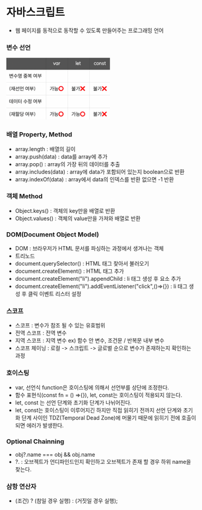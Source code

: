 # 자바스크립트

- 웹 페이지를 동적으로 동작할 수 있도록 만들어주는 프로그래밍 언어

### 변수 선언

![picture 1](images/fd6512b7d0ed36c11a956f063fe0109a78fa8293af76494d0c4b255bb7edd16d.png)

### 배열 Property, Method

- array.length : 배열의 길이
- array.push(data) : data를 array에 추가
- array.pop() : array의 가장 뒤의 데이터를 추출
- array.includes(data) : array에 data가 포함되어 있는지 boolean으로 반환
- array.indexOf(data) : array에서 data의 인덱스를 반환 없으면 -1 반환

### 객체 Method

- Object.keys() : 객체의 key만을 배열로 반환
- Object.values() : 객체의 value만을 가져와 배열로 반환

### DOM(Document Object Model)

- DOM : 브라우저가 HTML 문서를 파싱하는 과정에서 생겨나는 객체
- 트리노드
- document.querySelector() : HTML 태그 찾아서 불러오기
- document.createElement() : HTML 태그 추가
- document.createElement("li").appendChild : li 태그 생성 후 요소 추가
- document.createElement("li").addEventListener("click",()=>{}) : li 태그 생성 후 클릭 이벤트 리스터 설정

### 스코프

- 스코프 : 변수가 참조 될 수 있는 유효범위
- 전역 스코프 : 전역 변수
- 지역 스코프 : 지역 변수 ex) 함수 안 변수, 조건문 / 반복문 내부 변수
- 스코프 체이닝 : 로컬 -> 스크립트 -> 글로벌 순으로 변수가 존재하는지 확인하는 과정

### 호이스팅

- var, 선언식 function은 호이스팅에 의해서 선언부를 상단에 조정한다.
- 함수 표현식(const fn = () =>{}), let, const는 호이스팅이 적용되지 않는다.
- let, const 는 선언 단계와 초기화 단계가 나뉘어진다.
- let, const는 호이스팅이 이루어지긴 하지만 직접 읽히기 전까지 선언 단계와 초기화 단계 사이인 TDZ(Temporal Dead Zone)에 머물기 때문에 읽히기 전에 호출이 되면 에러가 발생한다.

### Optional Chainning

- obj?.name === obj && obj.name
- ?. : 오브젝트가 언디파인드인지 확인하고 오브젝트가 존재 할 경우 하위 name을 찾는다.

### 삼항 연산자

- (조건) ? (참일 경우 실행) : (거짓일 경우 실행);
